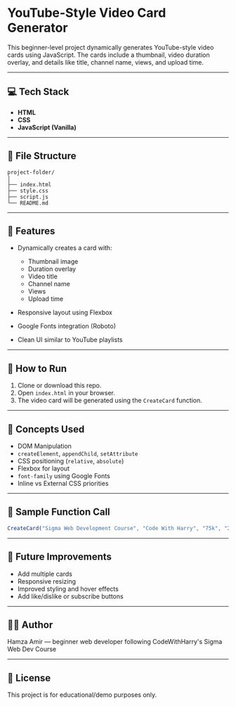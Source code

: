 # YouTube-Style Video Card Generator

This beginner-level project dynamically generates YouTube-style video cards using JavaScript. The cards include a thumbnail, video duration overlay, and details like title, channel name, views, and upload time.

---

## 💻 Tech Stack

* **HTML**
* **CSS**
* **JavaScript (Vanilla)**

---

## 📁 File Structure

```
project-folder/
│
├── index.html
├── style.css
├── script.js
└── README.md
```

---

## 📸 Features

* Dynamically creates a card with:

  * Thumbnail image
  * Duration overlay
  * Video title
  * Channel name
  * Views
  * Upload time
* Responsive layout using Flexbox
* Google Fonts integration (Roboto)
* Clean UI similar to YouTube playlists

---

## 🚀 How to Run

1. Clone or download this repo.
2. Open `index.html` in your browser.
3. The video card will be generated using the `CreateCard` function.

---

## 🧠 Concepts Used

* DOM Manipulation
* `createElement`, `appendChild`, `setAttribute`
* CSS positioning (`relative`, `absolute`)
* Flexbox for layout
* `font-family` using Google Fonts
* Inline vs External CSS priorities

---

## 📌 Sample Function Call

```js
CreateCard("Sigma Web Development Course", "Code With Harry", "75k", "20:24", "6 months", "https://i.ytimg.com/vi/oxO1Z5L5S4c/hqdefault.jpg")
```

---

## 🎯 Future Improvements

* Add multiple cards
* Responsive resizing
* Improved styling and hover effects
* Add like/dislike or subscribe buttons

---

## 🧑‍💻 Author

Hamza Amir — beginner web developer following CodeWithHarry's Sigma Web Dev Course

---

## 📜 License

This project is for educational/demo purposes only.
